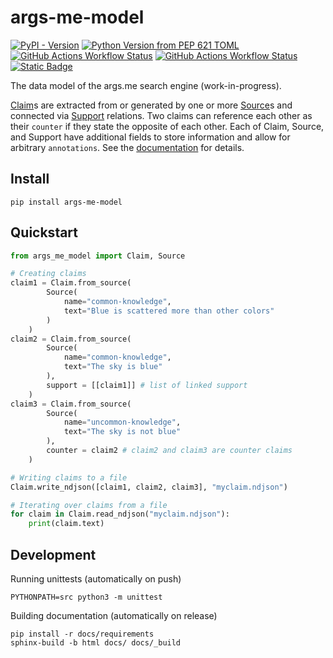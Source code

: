 # args-me-model

[![PyPI - Version](https://img.shields.io/pypi/v/args-me-model)](https://pypi.org/project/args-me-model/)
[![Python Version from PEP 621 TOML](https://img.shields.io/python/required-version-toml?tomlFilePath=https%3A%2F%2Fraw.githubusercontent.com%2Fwebis-de%2Fargs-me-model%2Frefs%2Fheads%2Fmain%2Fpyproject.toml)](https://webis.de/args-me-model)
[![GitHub Actions Workflow Status](https://img.shields.io/github/actions/workflow/status/webis-de/args-me-model/test.yml?label=tests)](https://github.com/webis-de/args-me-model/actions/workflows/test.yml)
[![GitHub Actions Workflow Status](https://img.shields.io/github/actions/workflow/status/webis-de/args-me-model/documentation.yml?label=docs)](https://github.com/webis-de/args-me-model/actions/workflows/documentation.yml)
[![Static Badge](https://img.shields.io/badge/licence-MIT-%2395c30d)](https://github.com/webis-de/args-me-model/blob/main/LICENSE)


The data model of the args.me search engine (work-in-progress).


[Claim](https://github.com/webis-de/args-me-model/blob/main/src/args_me_model/claim.py)s are extracted from or generated by one or more [Source](https://github.com/webis-de/args-me-model/blob/main/src/args_me_model/source.py)s and connected via [Support](https://github.com/webis-de/args-me-model/blob/main/src/args_me_model/support.py) relations. Two claims can reference each other as their `counter` if they state the opposite of each other. Each of Claim, Source, and Support have additional fields to store information and allow for arbitrary `annotations`. See the [documentation](https://webis.de/args-me-model) for details.


## Install
```shell
pip install args-me-model
```


## Quickstart
```python
from args_me_model import Claim, Source

# Creating claims
claim1 = Claim.from_source(
        Source(
            name="common-knowledge",
            text="Blue is scattered more than other colors"
        )
    )
claim2 = Claim.from_source(
        Source(
            name="common-knowledge",
            text="The sky is blue"
        ),
        support = [[claim1]] # list of linked support
    )
claim3 = Claim.from_source(
        Source(
            name="uncommon-knowledge",
            text="The sky is not blue"
        ),
        counter = claim2 # claim2 and claim3 are counter claims
    )

# Writing claims to a file
Claim.write_ndjson([claim1, claim2, claim3], "myclaim.ndjson")

# Iterating over claims from a file
for claim in Claim.read_ndjson("myclaim.ndjson"):
    print(claim.text)
```


## Development
Running unittests (automatically on push)
```shell
PYTHONPATH=src python3 -m unittest
```

Building documentation (automatically on release)
```shell
pip install -r docs/requirements
sphinx-build -b html docs/ docs/_build
```